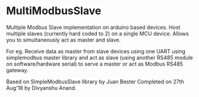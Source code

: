 # MultiModbusSlave
Multiple Modbus Slave implementation on arduino based devices. Host multiple slaves (currently hard coded to 2) on a single MCU device. Allows you to simultaneously act as master and slave. 

For eg. Receive data as master from slave devices using one UART using simplemodbus master library and act as slave (using another RS485 module on software/hardware serial) to serve a master or act as Modbus RS485 gateway.


Based on SimpleModbusSlave  library by Juan Bester
Completed on 27th Aug'18 by Divyanshu Anand.
